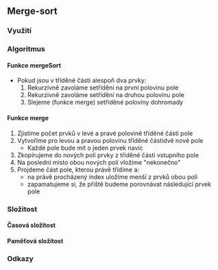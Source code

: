## Merge-sort
### Využití

### Algoritmus
#### Funkce mergeSort
- Pokud jsou v tříděné části alespoň dva prvky:
	1. Rekurzivně zavoláme setřídění na první polovinu pole
	2. Rekurzivně zavoláme setřídění na druhou polovinu pole
	3. Slejeme (funkce merge) setříděné poloviny dohromady

#### Funkce merge
1. Zjistíme počet prvků v levé a pravé polovině tříděné části pole
2. Vytvoříme pro levou a pravou polovinu tříděné částidvě nové pole
	- Každé pole bude mít o jeden prvek navíc
3. Zkopírujeme do nových polí prvky z tříděné části vstupního pole
4. Na poslední místo obou nových polí vložíme "nekonečno"
6. Projdeme část pole, kterou právě třídíme a:
	- na právě procházený index uložíme menší z prvků obou polí
	- zapamatujeme si, že příště budeme porovnávat následující prvek pole

### Složitost
#### Časová složitost
#### Paměťová složitost
### Odkazy

